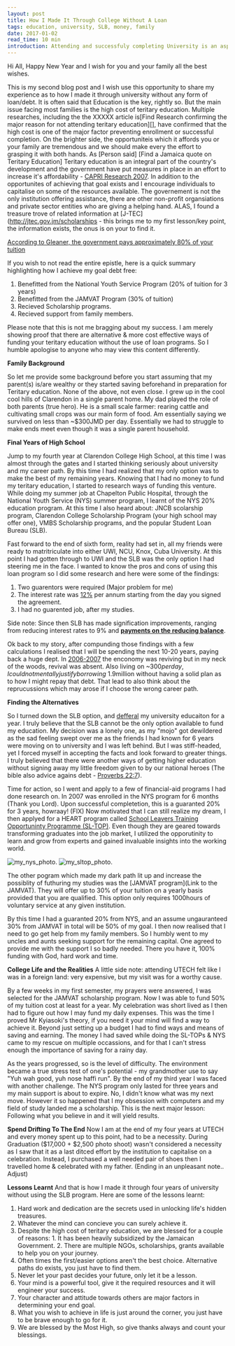 ```yaml
---
layout: post
title: How I Made It Through College Without A Loan
tags: education, university, SLB, money, family
date: 2017-01-02
read_time: 10 min
introduction: Attending and successfuly completing University is an asperation of many, however the main challenge facing most families is the cost. Despite the various challenges I was able to accomplish this dream by funding my teritary educaiton without the need for a loan from the SLB. I wish to share how I manage to pull of such a difficult.
---
```


Hi All, Happy New Year and I wish for you and your family all the best wishes.

This is my second blog post and I wish use this opportunity to share my experience as to how I made it through university without any form of loan/debt. It is often said that Education is the key, rightly so. But the main issue facing most families is the high cost of teritary education. Multiple researches, including the the XXXXX article is[Find Research confirming the major reason for not attending teritary education][], have confirmed that the high cost is one of the major factor preventing enrollment or successful completion. On the brighter side, the opportuniteis which it affords you or your family are tremendous and we should make every the effort to grasping it with both hands. As [Person said] [Find a Jamaica quote on Teritary Education] Teritary education is an integral part of the country's development and the government have put measures in place in an effort to increase it's affordability - [CAPRI Research 2007](http://www.capricaribbean.com/sites/default/files/public/documents/briefing_paper/funding_tertiary_education_in_jamaica.pdf). In addition to the opportunites of achieving that goal exists and I encourage individuals to capitalise on some of the resources available. The governement is not the only institution offering assistance, there are other non-profit organsiations and private sector entities who are giving a helping hand. ALAS, I found a treasure trove of related information at [J-TEC](http://jtec.gov.jm/scholarships - this brings me to my first lesson/key point, the information exists, the onus is on your to find it. 

[According to Gleaner, the government pays approximately 80% of your tuition ](http://jamaica-gleaner.com/gleaner/20100816/lead/lead2.html)


If you wish to not read the entire epistle, here is a quick summary highlighting how I achieve my goal debt free:
1. Benefitted from the National Youth Service Program (20% of tuition for 3 years)
2. Benefitted from the JAMVAT Program (30% of tuition)
3. Recieved Scholarship programs.
4. Recieved support from family members.

Please note that this is not me bragging about my success. I am merely showing proof that there are alternative & more cost effective ways of funding your teritary education without the use of loan programs. So I humble apologise to anyone who may view this content differently.


**Family Background**

So let me provide some background before you start assuming that my parent(s) is/are wealthy or they started saving beforehand in preparation for Teritary education. None of the above, not even close. I grew up in the cool cool hills of Clarendon in a single parent home. My dad played the role of both parents (true hero). He is a small scale farmer: rearing cattle and cultivating small crops was our main form of food. Am essentially saying we survived on less than ~$300JMD per day. Essentially we had to struggle to make ends meet even though it was a single parent household.


**Final Years of High School**

Jump to my fourth year at Clarendon College High School, at this time I was almost through the gates and I started thinking seriously about university and my career path. By this time I had realized that my only option was to make the best of my remaining years. Knowing that I had no money to fund my teritary education, I started to research ways of funding this venture. While doing my summer job at Chapelton Public Hospital, through the National Youth Service (NYS) summer program, I learnt of the NYS 20% education program. At this time I also heard about: JNCB scolarship program, Clarendon College Scholarship Program (your high school may offer one), VMBS Scholarship programs, and the popular Student Loan Bureau (SLB). 

Fast forward to the end of sixth form, reality had set in, all my friends were ready to matritriculate into either UWI, NCU, Knox, Cuba University. At this point I had gotten through to UWI and the SLB was the only option I had steering me in the face. I wanted to know the pros and cons of using this loan program so I did some research and here were some of the findings:
1. Two guarentors were required (Major problem for me)
2. The interest rate was [12%](http://www.slbja.com/annualreports/SLB-Annual-Report-2011-2012.pdf) per annum starting from the day you signed the agreement.
3. I had no guarented job, after my studies.

Side note: Since then SLB has made signification improvements, ranging from reducing interest rates to 9% and [**payments on the reducing balance**](https://www.slbja.com/news.detail.aspx?DetailID=85).

Ok back to my story, after compunding those findings with a few calculations I realised that I will be spending the next 10-20 years, paying back a huge dept. In [2006-2007](http://www.caribank.org/uploads/publications-reports/economics-statistics/annual-economic-review/annual-economic-review-2006/jamaica/AER2006_Jamaica.pdf) the enconomy was reviving but in my neck of the woods, revival was absent. Also living on ~$300 per day, I could not mentally justify borrowing ~$1.9million without having a solid plan as to how I might repay that debt. That lead to also think about the reprucussions which may arose if I choose the wrong career path.

**Finding the Alternatives**

So I turned down the SLB option, and [defferal](http://www.utechjamaica.edu.jm/admissions/enrolment) my university educaiton for a year. I truly believe that the SLB cannot be the only option available to fund my education. My decision was a lonely one, as my "mojo" got dewildered as the sad feeling swept over me as the friends I had known for 6 years were moving on to university and I was left behind. But I was stiff-headed, yet I forced myself in accepting the facts and look forward to greater things. I truly believed that there were another ways of getting higher education without signing away my little freedom given to by our national heroes (The bible also advice agains debt - [Proverbs 22:7](http://biblehub.com/proverbs/22-7.htm)).

Time for action, so I went and apply to a few of financial-aid programs I had done research on. In 2007 was enrolled in the NYS program for 6 months (Thank you Lord). Upon successful completetion, this is a guaranted 20% for 3 years, howraay! (FIX) Now motivated that I can still realize my dream, I then applyed for a HEART program called [School Leavers Training Opportuninty Programme (SL-TOP)](https://www.facebook.com/HEARTTrustNTA/posts/10151039703326962). Even though they are geared towards transforming graduates into the job market, I utilized the opporutinity to learn and grow from experts and gained invaluable insights into the working world.

![my_nys_photo](/images/blog/me_at_nys_2007.jpg "Final Week at NYS Camp").
![my_sltop_photo](/images/blog/me_at_nwc_slops.jpb "Working at NWC via SL-Tops Program").


The other pogram which made my dark path lit up and increase the possiblity of futhuring my studies was the [JAMVAT program](Link to the JAMVAT). They will offer up to 30% of your tuition on a yearly basis provided that you are qualified. This option only requires 1000hours of voluntary service at any given institution. 

By this time I had a guaranted 20% from NYS, and an assume ungauranteed 30% from JAMVAT in total will be 50% of my goal. I then now realised that I need to go get help from my family members. So I humbly went to my uncles and aunts seeking support for the remaining capital. One agreed to provide me with the support I so badly needed. There you have it, 100% funding with God, hard work and time.

**College Life and the Realities**
A little side note: attending UTECH felt like I was in a foreign land: very expensive, but my visit was for a worthy cause.

By a few weeks in my first semester, my prayers were answered, I was selected for the JAMVAT scholarship program. Now I was able to fund 50% of my tuition cost at least for a year. My celebration was short lived as I then had to figure out how I may fund my daily expenses. This was the time I proved Mr Kyiasoki's theory, if you need it your mind will find a way to achieve it. Beyond just setting up a budget I had to find ways and means of saving and earning. The money I had saved while doing the SL-TOPs & NYS came to my rescue on multiple occassions, and for that I can't stress enough the importance of saving for a rainy day. 

As the years progressed, so is the level of difficulty. The environment became a true stress test of one's potential - my grandmother use to say "Yuh wah good, yuh nose haffi run". By the end of my third year I was faced with another challenge. The NYS program only lasted for three years and my main support is about to expire. No, I didn't know what was my next move. However it so happened that I my obsession with computers and my field of study landed me a scholarship. This is the next major lesson: Following what you believe in and it will yield results. 

**Spend Drifting To The End**
Now I am at the end of my four years at UTECH and every money spent up to this point, had to be a necessity. During Graduation ($17,000 + $2,500 photo shoot) wasn't considered a necessity as I saw that it as a last ditced effort by the institution to capitalise on a celebration. Instead, I purchased a well needed pair of shoes then I travelled home & celebrated with my father. (Ending in an unpleasant note.. Adjust)

**Lessons Learnt**
And that is how I made it through four years of university without using the SLB program. 
Here are some of the lessons learnt:

1. Hard work and dedication are the secrets used in unlocking life's hidden treasures.
2. Whatever the mind can concieve you can surely achieve it.
3. Despite the high cost of teritary education, we are blessed for a couple of reasons: 1. It has been heavily subsidized by the Jamaican Government. 2. There are multiple NGOs, scholarships, grants available to help you on your journey.
4. Often times the first/easier options aren't the best choice. Alternative paths do exists, you just have to find them.
5. Never let your past decides your future, only let it be a lesson.
6. Your mind is a powerful tool, give it the required resources and it will engineer your success.
7. Your character and attitude towards others are major factors in determining your end goal.
8. What you wish to achieve in life is just around the corner, you just have to be brave enough to go for it.
9. We are blessed by the Most High, so give thanks always and count your blessings.
